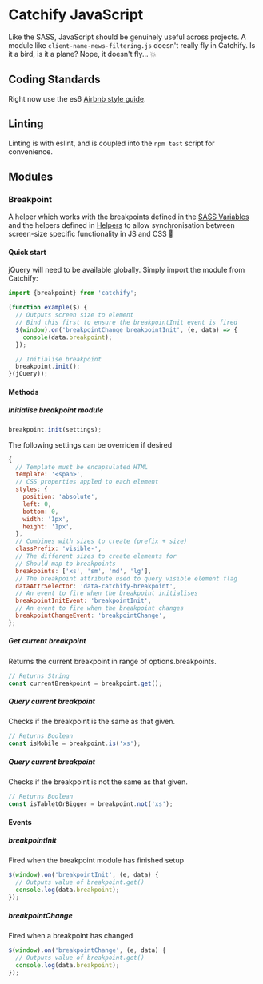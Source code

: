 # Catchify JavaScript

Like the SASS, JavaScript should be genuinely useful across projects.  A module like `client-name-news-filtering.js` doesn't really fly in Catchify.  Is it a bird, is it a plane?  Nope, it doesn't fly... :boom:

## Coding Standards

Right now use the es6 [Airbnb style guide](https://github.com/airbnb/javascript/tree/master/linters).

## Linting

Linting is with eslint, and is coupled into the `npm test` script for convenience.

## Modules

### Breakpoint
A helper which works with the breakpoints defined in the [SASS Variables](../sass/includes/_variables.scss) and the helpers defined in [Helpers](../sass/base/_helpers.scss) to allow synchronisation between screen-size specific functionality in JS and CSS :raised_hands:

#### Quick start
jQuery will need to be available globally. Simply import the module from Catchify:

```javascript
import {breakpoint} from 'catchify';

(function example($) {
  // Outputs screen size to element
  // Bind this first to ensure the breakpointInit event is fired
  $(window).on('breakpointChange breakpointInit', (e, data) => {
    console(data.breakpoint);
  });

  // Initialise breakpoint
  breakpoint.init();
}(jQuery));
```

#### Methods

##### Initialise breakpoint module
```javascript
breakpoint.init(settings);
```
The following settings can be overriden if desired
```javascript
{
  // Template must be encapsulated HTML
  template: '<span>',
  // CSS properties appled to each element
  styles: {
    position: 'absolute',
    left: 0,
    bottom: 0,
    width: '1px',
    height: '1px',
  },
  // Combines with sizes to create (prefix + size)
  classPrefix: 'visible-',
  // The different sizes to create elements for
  // Should map to breakpoints
  breakpoints: ['xs', 'sm', 'md', 'lg'],
  // The breakpoint attribute used to query visible element flag
  dataAttrSelector: 'data-catchify-breakpoint',
  // An event to fire when the breakpoint initialises
  breakpointInitEvent: 'breakpointInit',
  // An event to fire when the breakpoint changes
  breakpointChangeEvent: 'breakpointChange',
};
```

##### Get current breakpoint
Returns the current breakpoint in range of options.breakpoints.
```javascript
// Returns String
const currentBreakpoint = breakpoint.get();
```

##### Query current breakpoint
Checks if the breakpoint is the same as that given.
```javascript
// Returns Boolean
const isMobile = breakpoint.is('xs');
```

##### Query current breakpoint
Checks if the breakpoint is not the same as that given.
```javascript
// Returns Boolean
const isTabletOrBigger = breakpoint.not('xs');
```

#### Events

##### breakpointInit
Fired when the breakpoint module has finished setup
```javascript
$(window).on('breakpointInit', (e, data) {
  // Outputs value of breakpoint.get()
  console.log(data.breakpoint);
});
```

##### breakpointChange
Fired when a breakpoint has changed
```javascript
$(window).on('breakpointChange', (e, data) {
  // Outputs value of breakpoint.get()
  console.log(data.breakpoint);
});
```
